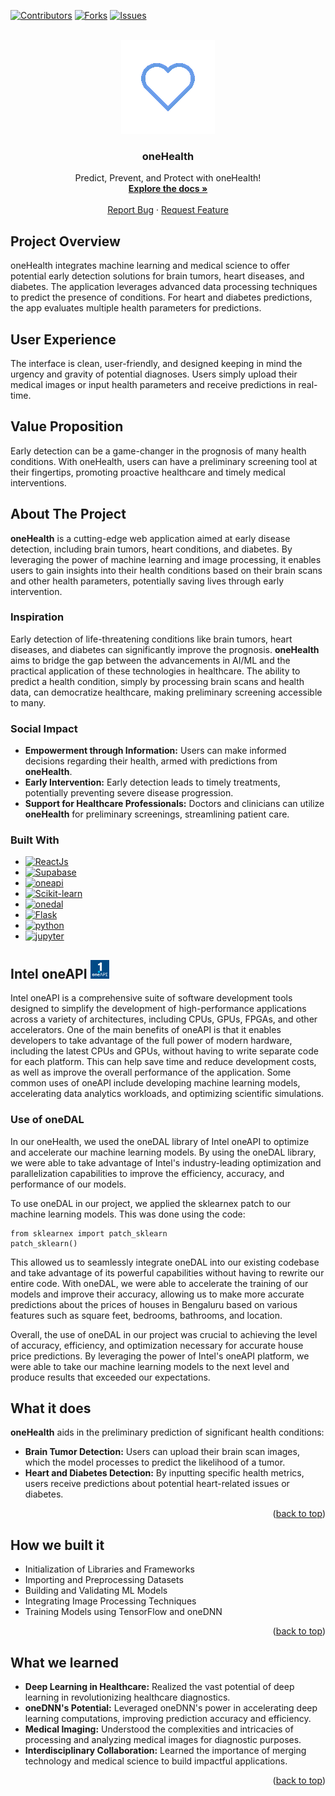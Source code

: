 <a name="readme-top"></a>
  [![Contributors][contributors-shield]][contributors-url]
  [![Forks][forks-shield]][forks-url]
  [![Issues][issues-shield]][issues-url]

<!-- PROJECT LOGO -->
<br />
<div align="center">
  <a href="https://github.com/HemantDutta/oneHealth">
    <img src="heart.gif" alt="Logo">
  </a>

  <h3 align="center">oneHealth</h3>

  <p align="center">
    Predict, Prevent, and Protect with oneHealth!
    <br />
    <a href="https://github.com/HemantDutta/oneHealth"><strong>Explore the docs »</strong></a>
    <br />
    <br />
<!--     <a href="https://drive.google.com/file/d/1FttMlM96K5njpDYt_v4MtVvyPX62REhj/view">View Video</a>
    ·
    <a href="https://raison024-smart-garbage-segregation-deploymentapp-lfq9yb.streamlit.app/">View Demo</a>
    · -->
    <a href="https://github.com/HemantDutta/oneHealth/issues">Report Bug</a>
    ·
    <a href="https://github.com/HemantDutta/oneHealth/issues">Request Feature</a>
  </p>
</div>

## Project Overview
oneHealth integrates machine learning and medical science to offer potential early detection solutions for brain tumors, heart diseases, and diabetes. The application leverages advanced data processing techniques to predict the presence of conditions. For heart and diabetes predictions, the app evaluates multiple health parameters for predictions.

## User Experience
The interface is clean, user-friendly, and designed keeping in mind the urgency and gravity of potential diagnoses. Users simply upload their medical images or input health parameters and receive predictions in real-time.

## Value Proposition
Early detection can be a game-changer in the prognosis of many health conditions. With oneHealth, users can have a preliminary screening tool at their fingertips, promoting proactive healthcare and timely medical interventions.


<!-- TABLE OF CONTENTS -->
<!--- <details>
  <summary>Table of Contents</summary>
  <ol>
    <li>
      <a href="#about-the-project">About the Project</a>
      <ul>
        <li><a href="#inspiration">Inspiration</a></li>
        <li><a href=#social-impact>Social Impact</a></li>
        <li><a href="#built-with">Built With</a></li>
      </ul>
    </li>
    <li>
      <a href="#intel-oneapi">Intel OneAPI</a>
      <ul>
        <li><a href="#use-of-onednn-in-our-project">Use of oneDNN and TensorFlow in our project</a></li>
      </ul>
    </li>
    <li><a href="#what-it-does">What it does</a></li>
    <li><a href="#how-we-built-it">How we built it</a></li>
    <li><a href="#what-we-learned">What we learned</a></li>
  </ol>
</details> --->



<!-- ABOUT THE PROJECT -->
## About The Project
**oneHealth** is a cutting-edge web application aimed at early disease detection, including brain tumors, heart conditions, and diabetes. By leveraging the power of machine learning and image processing, it enables users to gain insights into their health conditions based on their brain scans and other health parameters, potentially saving lives through early intervention.

### Inspiration
Early detection of life-threatening conditions like brain tumors, heart diseases, and diabetes can significantly improve the prognosis. **oneHealth** aims to bridge the gap between the advancements in AI/ML and the practical application of these technologies in healthcare. The ability to predict a health condition, simply by processing brain scans and health data, can democratize healthcare, making preliminary screening accessible to many.

### Social Impact
* **Empowerment through Information:** Users can make informed decisions regarding their health, armed with predictions from **oneHealth**.
* **Early Intervention:** Early detection leads to timely treatments, potentially preventing severe disease progression.
* **Support for Healthcare Professionals:** Doctors and clinicians can utilize **oneHealth** for preliminary screenings, streamlining patient care.

### Built With 

* [![ReactJs][ReactJs]][react-url]
* [![Supabase][Supabase]][sup-url]
* [![oneapi][oneapi]][oneapi-url]
*  [![Scikit-learn ][Scikit-learn]][Scikit-learn]
* [![onedal][onedal]][onedal-url]
* [![Flask][Flask]][Flask-url]
* [![python][python]][python-url]
* [![jupyter][jupyter]][jupyter-url]

## Intel oneAPI <img src="https://github.com/joelbkoshy/Assets/blob/main/oneapi2.png" alt="png" width="30">

Intel oneAPI is a comprehensive suite of software development tools designed to simplify the development of high-performance applications across a variety of architectures, including CPUs, GPUs, FPGAs, and other accelerators. One of the main benefits of oneAPI is that it enables developers to take advantage of the full power of modern hardware, including the latest CPUs and GPUs, without having to write separate code for each platform. This can help save time and reduce development costs, as well as improve the overall performance of the application. Some common uses of oneAPI include developing machine learning models, accelerating data analytics workloads, and optimizing scientific simulations.



### Use of oneDAL

In our oneHealth, we used the oneDAL library of Intel oneAPI to optimize and accelerate our machine learning models. By using the oneDAL library, we were able to take advantage of Intel's industry-leading optimization and parallelization capabilities to improve the efficiency, accuracy, and performance of our models.

To use oneDAL in our project, we applied the sklearnex patch to our machine learning models. This was done using the code:

```
from sklearnex import patch_sklearn
patch_sklearn()
```

This allowed us to seamlessly integrate oneDAL into our existing codebase and take advantage of its powerful capabilities without having to rewrite our entire code. With oneDAL, we were able to accelerate the training of our models and improve their accuracy, allowing us to make more accurate predictions about the prices of houses in Bengaluru based on various features such as square feet, bedrooms, bathrooms, and location.

Overall, the use of oneDAL in our project was crucial to achieving the level of accuracy, efficiency, and optimization necessary for accurate house price predictions. By leveraging the power of Intel's oneAPI platform, we were able to take our machine learning models to the next level and produce results that exceeded our expectations.

## What it does
**oneHealth** aids in the preliminary prediction of significant health conditions:
* **Brain Tumor Detection:** Users can upload their brain scan images, which the model processes to predict the likelihood of a tumor.
* **Heart and Diabetes Detection:** By inputting specific health metrics, users receive predictions about potential heart-related issues or diabetes.

<p align="right">(<a href="#readme-top">back to top</a>)</p>

## How we built it
* Initialization of Libraries and Frameworks
* Importing and Preprocessing Datasets
* Building and Validating ML Models
* Integrating Image Processing Techniques
* Training Models using TensorFlow and oneDNN

<p align="right">(<a href="#readme-top">back to top</a>)</p>

## What we learned
* **Deep Learning in Healthcare:** Realized the vast potential of deep learning in revolutionizing healthcare diagnostics.
* **oneDNN's Potential:** Leveraged oneDNN's power in accelerating deep learning computations, improving prediction accuracy and efficiency.
* **Medical Imaging:** Understood the complexities and intricacies of processing and analyzing medical images for diagnostic purposes.
* **Interdisciplinary Collaboration:** Learned the importance of merging technology and medical science to build impactful applications.

<p align="right">(<a href="#readme-top">back to top</a>)</p>


<!-- MARKDOWN LINKS & IMAGES -->
<!-- https://www.markdownguide.org/basic-syntax/#reference-style-links -->
[contributors-shield]: https://img.shields.io/badge/Contributers-4-green?style=for-the-badge
[contributors-url]: https://github.com/HemantDutta/oneHealth/graphs/contributors
[forks-shield]: https://img.shields.io/badge/Forks-2-blue?style=for-the-badge
[forks-url]: https://github.com/HemantDutta/oneHealth/network/members
[issues-shield]: https://img.shields.io/badge/Issues-0_OPEN-purple?style=for-the-badge
[issues-url]: https://github.com/HemantDutta/oneHealth/issues

[Supabase]:https://shields.io/badge/supabase-black?logo=supabase&style=for-the-badge
[sup-url]:https://supabase.com/
[react-url]:https://react.dev/
[ReactJs]:https://img.shields.io/badge/-ReactJs-61DAFB?logo=react&logoColor=white&style=for-the-badge
[python]: https://img.shields.io/badge/Python-3470a3?&logoColor=white
[python-url]: https://www.python.org/
[jupyter]: https://img.shields.io/badge/Jupyter%20Notebook-da5b0b?&logoColor=white
[jupyter-url]: https://jupyter.org/
[Scikit-learn]: https://img.shields.io/badge/Scikit-learn-20232A?&logoColor=61DAFB
[Scikit-learn-url]: https://www.intel.com/content/www/us/en/docs/oneapi/programming-guide/2023-0/intel-oneapi-data-analytics-library-onedal.html
[Flask]: https://img.shields.io/badge/Flask-90E0EF?&logoColor=white
[Flask-url]: https://www.intel.com/content/www/us/en/docs/oneapi/programming-guide/2023-0/intel-oneapi-data-analytics-library-onedal.html
[oneapi]: https://img.shields.io/badge/Intel%20oneAPI-20232A?&logoColor=61DAFB
[oneapi-url]: https://www.intel.com/content/www/us/en/docs/oneapi/programming-guide/2023-0/intel-oneapi-data-analytics-library-onedal.html
[onedal]: https://img.shields.io/badge/oneDAL-20232A?&logoColor=61DAFB
[onedal-url]: https://www.intel.com/content/www/us/en/developer/tools/oneapi/onedal.html

